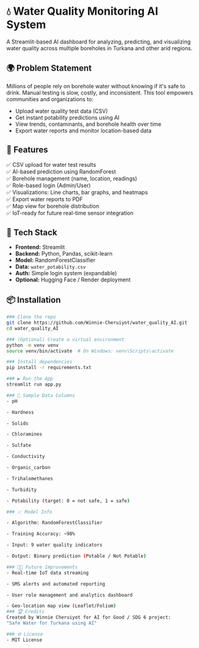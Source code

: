 # 💧 Water Quality Monitoring AI System

A Streamlit-based AI dashboard for analyzing, predicting, and visualizing water quality across multiple boreholes in Turkana and other arid regions.

## 🌍 Problem Statement

Millions of people rely on borehole water without knowing if it's safe to drink. Manual testing is slow, costly, and inconsistent. This tool empowers communities and organizations to:

- Upload water quality test data (CSV)
- Get instant potability predictions using AI
- View trends, contaminants, and borehole health over time
- Export water reports and monitor location-based data

## 🚀 Features

✅ CSV upload for water test results  
✅ AI-based prediction using RandomForest  
✅ Borehole management (name, location, readings)  
✅ Role-based login (Admin/User)  
✅ Visualizations: Line charts, bar graphs, and heatmaps  
✅ Export water reports to PDF  
✅ Map view for borehole distribution  
✅ IoT-ready for future real-time sensor integration

## 🧠 Tech Stack

- **Frontend:** Streamlit
- **Backend:** Python, Pandas, scikit-learn
- **Model:** RandomForestClassifier
- **Data:** `water_potability.csv`
- **Auth:** Simple login system (expandable)
- **Optional:** Hugging Face / Render deployment

## 📦 Installation

```bash
### Clone the repo
git clone https://github.com/Winnie-Cheruiyot/water_quality_AI.git
cd water_quality_AI

### (Optional) Create a virtual environment
python -m venv venv
source venv/bin/activate  # On Windows: venv\Scripts\activate

### Install dependencies
pip install -r requirements.txt

### ▶️ Run the App
streamlit run app.py

### 🧪 Sample Data Columns
- pH

- Hardness

- Solids

- Chloramines

- Sulfate

- Conductivity

- Organic_carbon

- Trihalomethanes

- Turbidity

- Potability (target: 0 = not safe, 1 = safe)

### 📈 Model Info

- Algorithm: RandomForestClassifier

- Training Accuracy: ~98%

- Input: 9 water quality indicators

- Output: Binary prediction (Potable / Not Potable)

### 👩‍💻 Future Improvements
- Real-time IoT data streaming

- SMS alerts and automated reporting

- User role management and analytics dashboard

- Geo-location map view (Leaflet/Folium)
### 🏆 Credits
Created by Winnie Cheruiyot for AI for Good / SDG 6 project:
"Safe Water for Turkana using AI"

### 🌐 License
- MIT License
